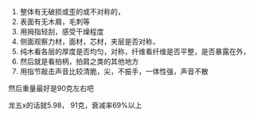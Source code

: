 1. 整体有无破损或歪的或不对称的，
2. 表面有无木屑，毛刺等
3. 用拇指轻刮，感受干燥程度
4. 侧面观察力材，面材，芯材，夹层是否对称，
5. 纯木看各层的厚度是否均匀，对称，纤维看纤维是否平整，是否暴露在外，
6. 然后就是看拍柄，拍肩之类的其他地方
7. 用指节敲击声音比较清脆，尖，不振手，一体性强，声音不散

然后重量最好是90克左右吧

龙五x的话就5.98， 91克，衰减率69%以上